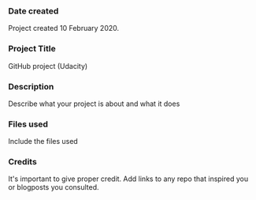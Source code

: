 ### Date created
Project created 10 February 2020.

### Project Title
GitHub project (Udacity)

### Description
Describe what your project is about and what it does

### Files used
Include the files used

### Credits
It's important to give proper credit. Add links to any repo that inspired you or blogposts you consulted.
